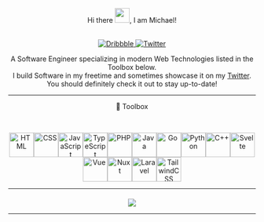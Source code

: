 <div align="center">
  Hi there <img src="https://raw.githubusercontent.com/MartinHeinz/MartinHeinz/master/wave.gif" height="30px" width="30px">, I am Michael!
</div>

<p align="center">
  <br />
  <a href="https://dribbble.com/michaelsi">
     <img alt="Dribbble" src="https://img.shields.io/badge/-%20dribbble-%23ff69b4?style=flat-square">
  </a>
  <a href="https://twitter.com/michaelsiemin">
    <img alt="Twitter" src="https://img.shields.io/badge/-twitter-1C9CEA?style=flat-square">
  </a>
</p>

<div align="center">
  A Software Engineer specializing in modern Web Technologies listed in the Toolbox below.
  <br />
  I build Software in my freetime and sometimes showcase it on my <a href="https://twitter.com/michaelsiemin">Twitter</a>.
  <br />
  You should definitely check it out to stay up-to-date!
</div>

---
<p align="center">🧰 Toolbox</p>
  
<div align="center">
  
  <img src="https://cdn.worldvectorlogo.com/logos/html-1.svg" alt="HTML" width="50px" height="50px" /><img src="https://cdn.worldvectorlogo.com/logos/css-3.svg" alt="CSS" width="50px" height="50px" /><img src="https://cdn.worldvectorlogo.com/logos/javascript-1.svg" alt="JavaScript" width="50px" height="50px" /><img src="https://cdn.worldvectorlogo.com/logos/typescript.svg" alt="TypeScript" width="50px" height="50px" /><img src="https://cdn.worldvectorlogo.com/logos/php-1.svg" alt="PHP" width="50px" height="50px" /><img src="https://cdn.worldvectorlogo.com/logos/jee-3.svg" alt="Java" width="50px" height="50px" /><img src="https://cdn.worldvectorlogo.com/logos/go-8.svg" alt="Go" width="50px" height="50px" /><img src="https://cdn.worldvectorlogo.com/logos/python-5.svg" alt="Python" width="50px" height="50px" /><img src="https://cdn.worldvectorlogo.com/logos/c.svg" alt="C++" width="50px" height="50px" /><img src="https://cdn.worldvectorlogo.com/logos/svelte-1.svg" alt="Svelte" width="50px" height="50px" /><img src="https://cdn.worldvectorlogo.com/logos/vue-9.svg" alt="Vue" width="50px" height="50px" /><img src="https://cdn.worldvectorlogo.com/logos/nuxt-2.svg" alt="Nuxt" width="50px" height="50px" /><img src="https://cdn.worldvectorlogo.com/logos/laravel-2.svg" alt="Laravel" width="50px" height="50px" /><img src="https://cdn.worldvectorlogo.com/logos/tailwind-css-2.svg" alt="TailwindCSS" width="50px" height="50px" />
</div>
  
---

<div align="center" style="margin-top: 20px;">
  <img src="https://github-readme-streak-stats.herokuapp.com?user=1camou&theme=dark&hide_border=true" />
</div>

---
